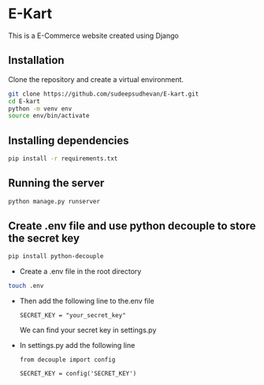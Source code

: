 # E-Kart

This is a E-Commerce website created using Django

## Installation

Clone the repository and create a virtual environment.

```bash
git clone https://github.com/sudeepsudhevan/E-kart.git
cd E-kart
python -m venv env
source env/bin/activate
```

## Installing dependencies

```bash
pip install -r requirements.txt
```

## Running the server

```bash
python manage.py runserver
```

## Create .env file and use python decouple to store the secret key

```bash
pip install python-decouple
```

- Create a .env file in the root directory

```bash
touch .env
```

- Then add the following line to the.env file

  `SECRET_KEY = "your_secret_key"`

  We can find your secret key in settings.py

- In settings.py add the following line

  `from decouple import config`

  `SECRET_KEY = config('SECRET_KEY')`
